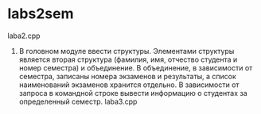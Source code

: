 # labs2sem
laba2.cpp
1. В головном модуле ввести структуры. Элементами структуры является вторая структура (фамилия, имя, отчество студента и номер семестра) и объединение. В объединение, в зависимости от семестра, записаны номера экзаменов и результаты, а список наименований экзаменов хранится отдельно. В зависимости от запроса в командной строке вывести информацию о студентах за определенный семестр.
laba3.cpp
